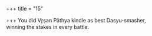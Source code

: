 +++
title = "15"

+++
You did Vr̥ṣan Pāthya kindle as best Dasyu-smasher,  
winning the stakes in every battle.  